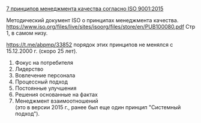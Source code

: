 [7 принципов менеджмента качества согласно ISO 9001:2015](https://www.sgs.com/ru-tm/news/2022/12/sem-printsipov-menedzhmenta-kachestva-iso-9001-2015)

Методический документ ISO о принципах менеджмента качества.
https://www.iso.org/files/live/sites/isoorg/files/store/en/PUB100080.pdf
Стр 1, в самом низу. 

https://t.me/abpmp/33852
порядок этих принципов не менялся с 15.12.2000 г. (скоро 25 лет).
1. Фокус на потребителя  
2. Лидерство  
3. Вовлечение персонала  
4. Процессный подход  
5. Постоянные улучшения  
6. Решения основанные на фактах  
7. Менеджмент взаимоотношений  
(это в версии 2015 г., ранее был еще один принцип "Системный подход").  
